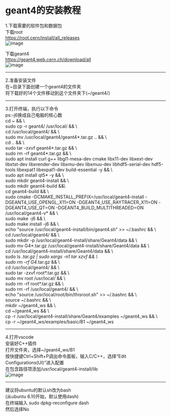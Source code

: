 # geant4的安装教程
1.下载需要的软件包和数据包  
下载root  
https://root.cern/install/all_releases  
![image](https://github.com/daoy939/geant4install/assets/65938631/0fa0ac9b-83bc-4e21-9626-72dff24ab0f6)

下载geant4  
https://geant4.web.cern.ch/download/all  
![image](https://github.com/daoy939/geant4install/assets/65938631/d3f9473e-bb78-4ab5-b410-1ea74296e6c8)
___
2.准备安装文件  
在\~目录下面创建一个geant4的文件夹  
将下载好的14个文件移动到这个文件夹下(~/geant4/)  
___
3.打开终端，执行以下命令  
ps:-j6换成自己电脑的核心数  
cd ~  && \  
sudo cp -r geant4/ /usr/local/  && \  
cd /usr/local/geant4/  && \  
sudo mv /usr/local/geant4/geant4*.tar.gz ..  && \  
cd ..  && \  
sudo tar -zxvf geant4*.tar.gz  && \  
sudo rm -rf geant4*.tar.gz  && \  
sudo apt install curl g++ libgl1-mesa-dev cmake libx11-dev libxext-dev libxtst-dev libxrender-dev libxmu-dev libxmuu-dev libhdf5-serial-dev hdf5-tools libexpat1 libexpat1-dev build-essential -y  && \  
sudo apt install qt5* -y  && \  
sudo mkdir geant4-install  && \  
sudo mkdir geant4-build &&\  
cd geant4-build  && \  
sudo cmake -DCMAKE_INSTALL_PREFIX=/usr/local/geant4-install -DGEANT4_USE_OPENGL_X11=ON -DGEANT4_USE_RAYTRACER_X11=ON -DGEANT4_USE_QT=ON -DGEANT4_BUILD_MULTITHREADED=ON /usr/local/geant4-v* && \  
sudo make -j6  && \  
sudo make install -j6  && \  
echo "source /usr/local/geant4-install/bin/geant4.sh" >> ~/.bashrc  && \  
cd /usr/local/geant4/  && \  
sudo mkdir -p /usr/local/geant4-install/share/Geant4/data  && \  
sudo mv G4*.tar.gz /usr/local/geant4-install/share/Geant4/data  && \  
cd /usr/local/geant4-install/share/Geant4/data  && \  
sudo ls *.tar.gz | sudo xargs -n1 tar xzvf  && \  
sudo rm -rf G4*.tar.gz  && \  
cd /usr/local/geant4/  && \  
sudo tar -zxvf root*.tar.gz  && \  
sudo mv root /usr/local/  && \  
sudo rm -rf root*.tar.gz  && \  
sudo rm -rf /usr/local/geant4/ && \  
echo "source /usr/local/root/bin/thisroot.sh" >> ~/.bashrc  && \  
source ~/.bashrc  && \  
mkdir ~/geant4_ws && \  
cd ~/geant4_ws  && \  
cp -r /usr/local/geant4-install/share/Geant4/examples ~/geant4_ws && \  
cp -r  \~/geant4_ws/examples/basic/B1 ~/geant4_ws  
___
4.打开vscode  
安装好C++插件  
打开文件夹，选择~/geant4_ws/B1  
按快捷键Ctrl+Shift+P调出命令面板，输入C/C++，选择“Edit Configurations(UI)”进入配置  
在包含路径项添加/usr/local/geant4-install/lib  
![image](https://github.com/daoy939/geant4install/assets/65938631/bc9bf449-bd0b-4a0a-8946-ea388352ab91)
___
建议将ubuntu的默认sh改为bash  
(从ubuntu 6.10开始，默认使用dash)  
在终端输入 
sudo dpkg-reconfigure dash  
然后选择No  
